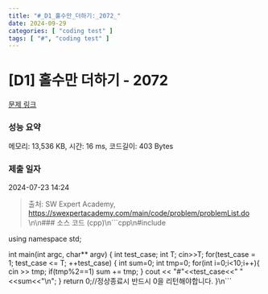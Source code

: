 ```yaml
---
title: "#_D1_홀수만_더하기:_2072_"
date: 2024-09-29
categories: [ "coding test" ]
tags: [ "#", "coding test" ]
---
```


# [D1] 홀수만 더하기 - 2072 

[문제 링크](https://swexpertacademy.com/main/code/problem/problemDetail.do?contestProbId=AV5QSEhaA5sDFAUq) 

### 성능 요약

메모리: 13,536 KB, 시간: 16 ms, 코드길이: 403 Bytes

### 제출 일자

2024-07-23 14:24



> 출처: SW Expert Academy, https://swexpertacademy.com/main/code/problem/problemList.do
\n\n### 소스 코드 (cpp)\n```cpp\n#include<iostream>

using namespace std;

int main(int argc, char** argv)
{
	int test_case;
	int T;
	cin>>T;
	for(test_case = 1; test_case <= T; ++test_case)
	{
        int sum=0;
        int tmp=0;
        for(int i=0;i<10;i++){
            cin >> tmp;
            if(tmp%2==1) sum += tmp;
        }
        cout << "#"<<test_case<<" "<<sum<<"\n";
	}
	return 0;//정상종료시 반드시 0을 리턴해야합니다.
}\n```
